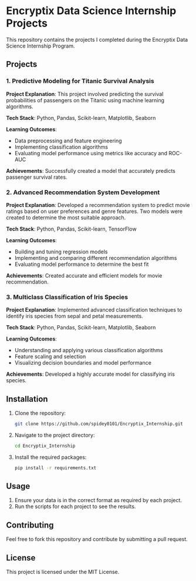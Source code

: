 
# Encryptix Data Science Internship Projects

This repository contains the projects I completed during the Encryptix Data Science Internship Program.

## Projects

### 1. Predictive Modeling for Titanic Survival Analysis

**Project Explanation**: This project involved predicting the survival probabilities of passengers on the Titanic using machine learning algorithms.

**Tech Stack**: Python, Pandas, Scikit-learn, Matplotlib, Seaborn

**Learning Outcomes**:
- Data preprocessing and feature engineering
- Implementing classification algorithms
- Evaluating model performance using metrics like accuracy and ROC-AUC

**Achievements**: Successfully created a model that accurately predicts passenger survival rates.

### 2. Advanced Recommendation System Development

**Project Explanation**: Developed a recommendation system to predict movie ratings based on user preferences and genre features. Two models were created to determine the most suitable approach.

**Tech Stack**: Python, Pandas, Scikit-learn, TensorFlow

**Learning Outcomes**:
- Building and tuning regression models
- Implementing and comparing different recommendation algorithms
- Evaluating model performance to determine the best fit

**Achievements**: Created accurate and efficient models for movie recommendation.

### 3. Multiclass Classification of Iris Species

**Project Explanation**: Implemented advanced classification techniques to identify iris species from sepal and petal measurements.

**Tech Stack**: Python, Pandas, Scikit-learn, Matplotlib, Seaborn

**Learning Outcomes**:
- Understanding and applying various classification algorithms
- Feature scaling and selection
- Visualizing decision boundaries and model performance

**Achievements**: Developed a highly accurate model for classifying iris species.

## Installation

1. Clone the repository:
    ```bash
    git clone https://github.com/spidey0101/Encryptix_Internship.git
    ```
2. Navigate to the project directory:
    ```bash
    cd Encryptix_Internship
    ```
3. Install the required packages:
    ```bash
    pip install -r requirements.txt
    ```

## Usage

1. Ensure your data is in the correct format as required by each project.
2. Run the scripts for each project to see the results.

## Contributing

Feel free to fork this repository and contribute by submitting a pull request.

## License

This project is licensed under the MIT License.

